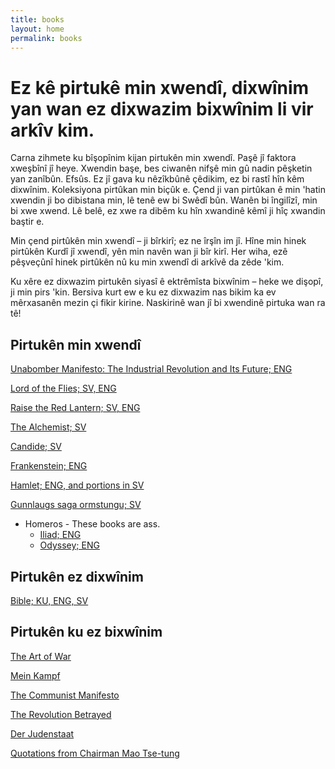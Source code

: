 ```yaml
---
title: books
layout: home
permalink: books
---
```


# Ez kê pirtukê min xwendî, dixwînim yan wan ez dixwazim bixwînim li vir arkîv kim.

Carna zihmete ku bîşopînim kijan pirtukên min xwendî. Paşê jî faktora xweşbînî jî heye. Xwendin başe, bes ciwanên nifşê min gû nadin pêşketin yan zanîbûn. Efsûs. Ez jî gava ku nêzîkbûnê çêdikim, ez bi rastî hîn kêm dixwînim. Koleksiyona pirtûkan min biçûk e. Çend ji van pirtûkan ê min 'hatin xwendin ji bo dibistana min, lê tenê ew bi Swêdî bûn. Wanên bi îngilîzî, min bi xwe xwend. Lê belê, ez xwe ra dibêm ku hîn xwandinê kêmî ji hîç xwandin baştir e.

Min çend pirtûkên min xwendî – ji bîrkirî; ez ne îrşîn im jî. Hîne min hinek pirtûkên Kurdî jî xwendî, yên min navên wan ji bîr kirî. Her wiha, ezê pêşveçûnî hinek pirtûkên nû ku min xwendî di arkîvê da zêde 'kim.

Ku xêre ez dixwazim pirtukên siyasî ê ektrêmîsta bixwînim – heke we dişopî, ji min pirs 'kin. Bersiva kurt ew e ku ez dixwazim nas bikim ka ev mêrxasanên mezin çi fikir kirine. Naskirinê wan jî bi xwendinê pirtuka wan ra tê!

## Pirtukên min xwendî

[Unabomber Manifesto: The Industrial Revolution and Its Future; ENG](https://https://en.wikipedia.org/wiki/Industrial_Society_and_Its_Future)

[Lord of the Flies; SV, ENG](https://en.wikipedia.org/wiki/Lord_of_the_Flies)

[Raise the Red Lantern; SV, ENG](https://en.wikipedia.org/wiki/Raise_the_Red_Lantern_(novella))

[The Alchemist; SV](https://en.wikipedia.org/wiki/The_Alchemist_(novel))

[Candide; SV](https://en.wikipedia.org/wiki/Candide)

[Frankenstein; ENG](https://en.wikipedia.org/wiki/Frankenstein)

[Hamlet; ENG, and portions in SV](https://en.wikipedia.org/wiki/Hamlet)

[Gunnlaugs saga ormstungu; SV](https://en.wikipedia.org/wiki/Gunnlaugs_saga_ormstungu)

- Homeros - These books are ass.
  - [Iliad; ENG](https://en.wikipedia.org/wiki/Iliad)
  - [Odyssey; ENG](https://en.wikipedia.org/wiki/Odyssey)

## Pirtukên ez dixwînim

[Bible; KU, ENG, SV](https://en.wikipedia.org/wiki/Bible)

## Pirtukên ku ez bixwînim

[The Art of War](https://en.wikipedia.org/wiki/The_Art_of_War)

[Mein Kampf](https://en.wikipedia.org/wiki/Mein_Kampf)

[The Communist Manifesto](https://en.wikipedia.org/wiki/The_Communist_Manifesto)

[The Revolution Betrayed](https://en.wikipedia.org/wiki/The_Revolution_Betrayed)

[Der Judenstaat](https://en.wikipedia.org/wiki/Der_Judenstaat)

[Quotations from Chairman Mao Tse-tung](https://en.wikipedia.org/wiki/Quotations_from_Chairman_Mao_Tse-tung)
